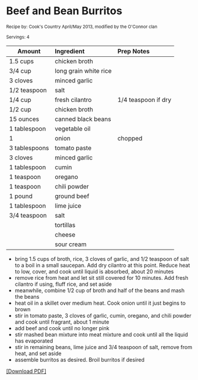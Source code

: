 # Beef and Bean Burritos

<small>Recipe by: Cook's Country April/May 2013, modified by the O'Connor clan</small>

<small>Servings: 4</small>

| Amount        | Ingredient            | Prep Notes          |
| ------------- | :-------------------- | :------------------ |
| 1.5 cups      | chicken broth         |                     |
| 3/4 cup       | long grain white rice |                     |
| 3 cloves      | minced garlic         |                     |
| 1/2 teaspoon  | salt                  |                     |
| 1/4 cup       | fresh cilantro        | 1/4 teaspoon if dry |
| 1/2 cup       | chicken broth         |                     |
| 15 ounces     | canned black beans    |                     |
| 1 tablespoon  | vegetable oil         |                     |
| 1             | onion                 | chopped             |
| 3 tablespoons | tomato paste          |                     |
| 3 cloves      | minced garlic         |                     |
| 1 tablespoon  | cumin                 |                     |
| 1 teaspoon    | oregano               |                     |
| 1 teaspoon    | chili powder          |                     |
| 1 pound       | ground beef           |                     |
| 1 tablespoon  | lime juice            |                     |
| 3/4 teaspoon  | salt                  |                     |
|               | tortillas             |                     |
|               | cheese                |                     |
|               | sour cream            |                     |

- bring 1.5 cups of broth, rice, 3 cloves of garlic, and 1/2 teaspoon of salt to a boil in a small saucepan. Add dry cilantro at this point. Reduce heat to low, cover, and cook until liquid is absorbed, about 20 minutes
- remove rice from heat and let sit still covered for 10 minutes. Add fresh cilantro if using, fluff rice, and set aside
- meanwhile, combine 1/2 cup of broth and half of the beans and mash the beans
- heat oil in a skillet over medium heat. Cook onion until it just begins to brown
- stir in tomato paste, 3 cloves of garlic, cumin, oregano, and chili powder and cook until fragrant, about 1 minute
- add beef and cook until no longer pink
- stir mashed bean mixture into meat mixture and cook until all the liquid has evaporated
- stir in remaining beans, lime juice and 3/4 teaspoon of salt, remove from heat, and set aside
- assemble burritos as desired. Broil burritos if desired

<!-- Tags:
- beef
- hamburger
- stove
-->


[\[Download PDF\]](/pdf/main_dishes/beefAndBeanBurritos.pdf)

